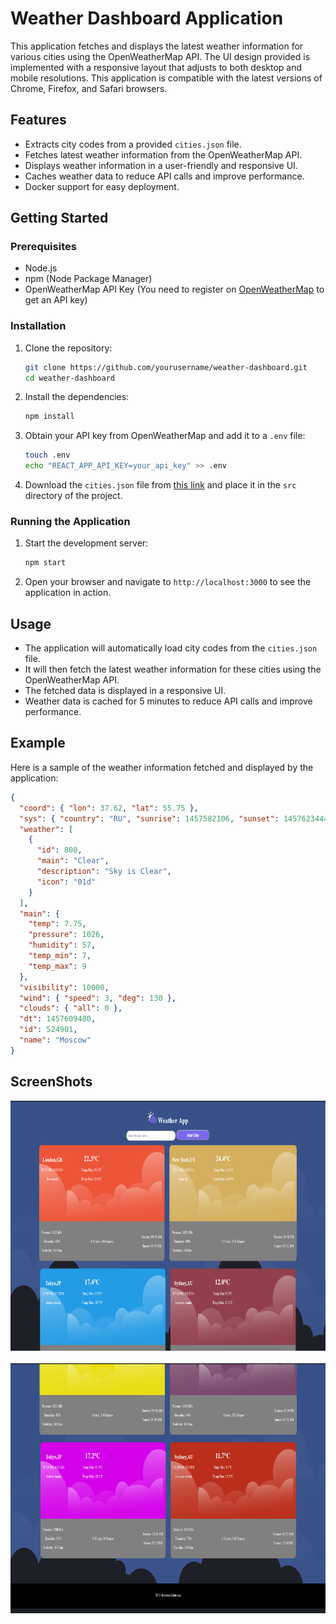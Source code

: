 # Weather Dashboard Application

This application fetches and displays the latest weather information for various cities using the OpenWeatherMap API. The UI design provided is implemented with a responsive layout that adjusts to both desktop and mobile resolutions. This application is compatible with the latest versions of Chrome, Firefox, and Safari browsers.

## Features

- Extracts city codes from a provided `cities.json` file.
- Fetches latest weather information from the OpenWeatherMap API.
- Displays weather information in a user-friendly and responsive UI.
- Caches weather data to reduce API calls and improve performance.
- Docker support for easy deployment.

## Getting Started

### Prerequisites

- Node.js
- npm (Node Package Manager)
- OpenWeatherMap API Key (You need to register on [OpenWeatherMap](https://openweathermap.org) to get an API key)

### Installation

1. Clone the repository:
    ```sh
    git clone https://github.com/yourusername/weather-dashboard.git
    cd weather-dashboard
    ```

2. Install the dependencies:
    ```sh
    npm install
    ```

3. Obtain your API key from OpenWeatherMap and add it to a `.env` file:
    ```sh
    touch .env
    echo "REACT_APP_API_KEY=your_api_key" >> .env
    ```

4. Download the `cities.json` file from [this link](https://drive.google.com/file/d/1K0wfPEGxghzYO9OqbclsEFvc00XBWgVy/view?usp=sharing) and place it in the `src` directory of the project.

### Running the Application

1. Start the development server:
    ```sh
    npm start
    ```

2. Open your browser and navigate to `http://localhost:3000` to see the application in action.

## Usage

- The application will automatically load city codes from the `cities.json` file.
- It will then fetch the latest weather information for these cities using the OpenWeatherMap API.
- The fetched data is displayed in a responsive UI.
- Weather data is cached for 5 minutes to reduce API calls and improve performance.

## Example

Here is a sample of the weather information fetched and displayed by the application:

```json
{
  "coord": { "lon": 37.62, "lat": 55.75 },
  "sys": { "country": "RU", "sunrise": 1457582106, "sunset": 1457623444 },
  "weather": [
    {
      "id": 800,
      "main": "Clear",
      "description": "Sky is Clear",
      "icon": "01d"
    }
  ],
  "main": {
    "temp": 7.75,
    "pressure": 1026,
    "humidity": 57,
    "temp_min": 7,
    "temp_max": 9
  },
  "visibility": 10000,
  "wind": { "speed": 3, "deg": 130 },
  "clouds": { "all": 0 },
  "dt": 1457609400,
  "id": 524901,
  "name": "Moscow"
}

```

## ScreenShots

<img src="https://github.com/dumiya123/Weather-Application/blob/master/Screenshots/Screenshot%202024-06-02%20204419.png" alt="weatherapp" height="400" width="800">
<br>
<br>
<img src="https://github.com/dumiya123/Weather-Application/blob/master/Screenshots/Screenshot%202024-06-02%20211117.png" alt="weatherapp" height="400" width="800">
